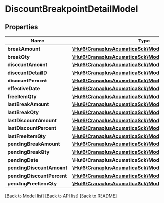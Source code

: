# DiscountBreakpointDetailModel

## Properties
Name | Type | Description | Notes
------------ | ------------- | ------------- | -------------
**breakAmount** | [**\Hut6\CranaplusAcumaticaSdk\Model\DecimalValueModel**](DecimalValueModel.md) |  | [optional] 
**breakQty** | [**\Hut6\CranaplusAcumaticaSdk\Model\DecimalValueModel**](DecimalValueModel.md) |  | [optional] 
**discountAmount** | [**\Hut6\CranaplusAcumaticaSdk\Model\DecimalValueModel**](DecimalValueModel.md) |  | [optional] 
**discountDetailID** | [**\Hut6\CranaplusAcumaticaSdk\Model\IntValueModel**](IntValueModel.md) |  | [optional] 
**discountPercent** | [**\Hut6\CranaplusAcumaticaSdk\Model\DecimalValueModel**](DecimalValueModel.md) |  | [optional] 
**effectiveDate** | [**\Hut6\CranaplusAcumaticaSdk\Model\DateTimeValueModel**](DateTimeValueModel.md) |  | [optional] 
**freeItemQty** | [**\Hut6\CranaplusAcumaticaSdk\Model\DecimalValueModel**](DecimalValueModel.md) |  | [optional] 
**lastBreakAmount** | [**\Hut6\CranaplusAcumaticaSdk\Model\DecimalValueModel**](DecimalValueModel.md) |  | [optional] 
**lastBreakQty** | [**\Hut6\CranaplusAcumaticaSdk\Model\DecimalValueModel**](DecimalValueModel.md) |  | [optional] 
**lastDiscountAmount** | [**\Hut6\CranaplusAcumaticaSdk\Model\DecimalValueModel**](DecimalValueModel.md) |  | [optional] 
**lastDiscountPercent** | [**\Hut6\CranaplusAcumaticaSdk\Model\DecimalValueModel**](DecimalValueModel.md) |  | [optional] 
**lastFreeItemQty** | [**\Hut6\CranaplusAcumaticaSdk\Model\DecimalValueModel**](DecimalValueModel.md) |  | [optional] 
**pendingBreakAmount** | [**\Hut6\CranaplusAcumaticaSdk\Model\DecimalValueModel**](DecimalValueModel.md) |  | [optional] 
**pendingBreakQty** | [**\Hut6\CranaplusAcumaticaSdk\Model\DecimalValueModel**](DecimalValueModel.md) |  | [optional] 
**pendingDate** | [**\Hut6\CranaplusAcumaticaSdk\Model\DateTimeValueModel**](DateTimeValueModel.md) |  | [optional] 
**pendingDiscountAmount** | [**\Hut6\CranaplusAcumaticaSdk\Model\DecimalValueModel**](DecimalValueModel.md) |  | [optional] 
**pendingDiscountPercent** | [**\Hut6\CranaplusAcumaticaSdk\Model\DecimalValueModel**](DecimalValueModel.md) |  | [optional] 
**pendingFreeItemQty** | [**\Hut6\CranaplusAcumaticaSdk\Model\DecimalValueModel**](DecimalValueModel.md) |  | [optional] 

[[Back to Model list]](../README.md#documentation-for-models) [[Back to API list]](../README.md#documentation-for-api-endpoints) [[Back to README]](../README.md)


